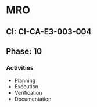 # MRO

## CI: CI-CA-E3-003-004
## Phase: 10

### Activities
- Planning
- Execution
- Verification
- Documentation
